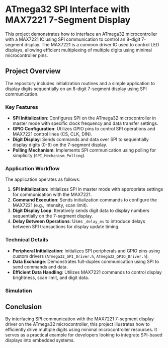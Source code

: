 # ATmega32 SPI Interface with MAX7221 7-Segment Display

This project demonstrates how to interface an ATmega32 microcontroller with a MAX7221 IC using SPI communication to control an 8-digit 7-segment display. The MAX7221 is a common driver IC used to control LED displays, allowing efficient multiplexing of multiple digits using minimal microcontroller pins.

## Project Overview

The repository includes initialization routines and a simple application to display digits sequentially on an 8-digit 7-segment display using SPI communication.

### Key Features

- **SPI Initialization**: Configures SPI on the ATmega32 microcontroller in master mode with specific clock frequency and data transfer settings.
- **GPIO Configuration**: Utilizes GPIO pins to control SPI operations and MAX7221 control lines (CS, CLK, DIN).
- **Digit Display**: Sends commands and data over SPI to sequentially display digits (0-9) on the 7-segment display.
- **Polling Mechanism**: Implements SPI communication using polling for simplicity (`SPI_Mechanism_Polling`).

### Application Workflow

The application operates as follows:

1. **SPI Initialization**: Initializes SPI in master mode with appropriate settings for communication with the MAX7221.
2. **Command Execution**: Sends initialization commands to configure the MAX7221 (e.g., intensity, scan limit).
3. **Digit Display Loop**: Iteratively sends digit data to display numbers sequentially on the 7-segment display.
4. **Delay Between Operations**: Uses `_delay_ms` to introduce delays between SPI transactions for display update timing.

### Technical Details

- **Peripheral Initialization**: Initializes SPI peripherals and GPIO pins using custom drivers (`ATmega32_SPI_Driver.h`, `ATmega32_GPIO_Driver.h`).
- **Data Exchange**: Demonstrates full-duplex communication using SPI to send commands and data.
- **Efficient Data Handling**: Utilizes MAX7221 commands to control display brightness, scan limit, and digit data.

### Simulation 

## Conclusion

By interfacing SPI communication with the MAX7221 7-segment display driver on the ATmega32 microcontroller, this project illustrates how to efficiently drive multiple digits using minimal microcontroller resources. It serves as a practical example for developers looking to integrate SPI-based displays into embedded systems.


